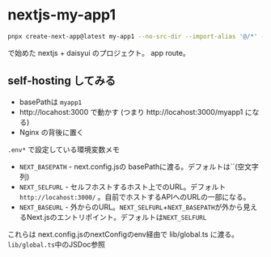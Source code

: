 # nextjs-my-app1

```bash
pnpx create-next-app@latest my-app1 --no-src-dir --import-alias '@/*' --ts --tailwind --eslint --app --use-pnpm
```

で始めた nextjs + daisyui のプロジェクト。 app route。

## self-hosting してみる

- basePathは `myapp1`
- http://locahost:3000 で動かす (つまり http://locahost:3000/myapp1 になる)
- Nginx の背後に置く

`.env*` で設定している環境変数メモ

- `NEXT_BASEPATH` - next.config.jsの basePathに渡る。デフォルトは``(空文字列)
- `NEXT_SELFURL` - セルフホストするホスト上でのURL。デフォルト`http://locahost:3000/` 。自前でホストするAPIへのURLの一部になる。
- `NEXT_BASEURL` - 外からのURL。`NEXT_SELFURL`+`NEXT_BASEPATH`が外から見えるNext.jsのエントリポイント。デフォルトは`NEXT_SELFURL`

これらは next.config.jsのnextConfigのenv経由で lib/global.ts に渡る。`lib/global.ts`中のJSDoc参照
